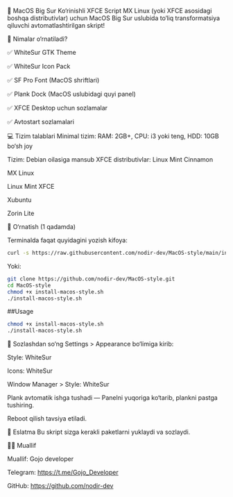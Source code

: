 🍏 MacOS Big Sur Ko‘rinishli XFCE Script
MX Linux (yoki XFCE asosidagi boshqa distributivlar) uchun MacOS Big Sur uslubida to‘liq transformatsiya qiluvchi avtomatlashtirilgan skript!

🧰 Nimalar o‘rnatiladi?

✅ WhiteSur GTK Theme

✅ WhiteSur Icon Pack

✅ SF Pro Font (MacOS shriftlari)

✅ Plank Dock (MacOS uslubidagi quyi panel)

✅ XFCE Desktop uchun sozlamalar

✅ Avtostart sozlamalari

💻 Tizim talablari
Minimal tizim:
RAM: 2GB+, CPU: i3 yoki teng, HDD: 10GB bo‘sh joy

Tizim: Debian oilasiga mansub XFCE distributivlar:
Linux Mint Cinnamon

MX Linux

Linux Mint XFCE

Xubuntu

Zorin Lite

🚀 O‘rnatish (1 qadamda)

Terminalda faqat quyidagini yozish kifoya:
```bash
curl -s https://raw.githubusercontent.com/nodir-dev/MacOS-style/main/install-macos-style.sh
```
Yoki:
```bash
git clone https://github.com/nodir-dev/MacOS-style.git
cd MacOS-style
chmod +x install-macos-style.sh
./install-macos-style.sh

```


##Usage
```bash
chmod +x install-macos-style.sh
./install-macos-style.sh

```
🎨 Sozlashdan so‘ng
Settings > Appearance bo‘limiga kirib:

Style: WhiteSur

Icons: WhiteSur

Window Manager > Style: WhiteSur

Plank avtomatik ishga tushadi — Panelni yuqoriga ko‘tarib, plankni pastga tushiring.

Reboot qilish tavsiya etiladi.

🧠 Eslatma
Bu skript sizga kerakli paketlarni yuklaydi va sozlaydi.

👨‍💻 Muallif

Muallif: Gojo developer

Telegram: https://t.me/Gojo_Developer

GitHub:  https://github.com/nodir-dev
